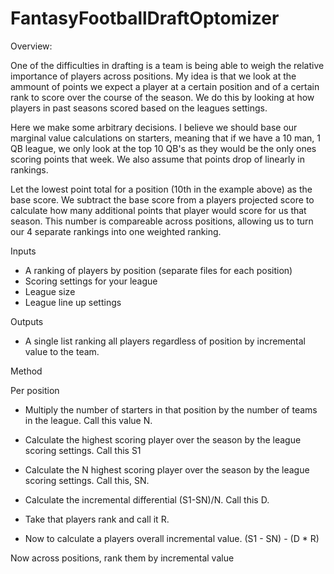 # FantasyFootballDraftOptomizer

Overview:

One of the difficulties in drafting is a team is being able to weigh the relative importance of players across positions. My idea is that we look at the ammount of points we expect a player at a certain position and of a certain rank to score over the course of the season. We do this by looking at how players in past seasons scored based on the leagues settings. 

Here we make some arbitrary decisions. I believe we should base our marginal value calculations on starters, meaning that if we have a 10 man, 1 QB league, we only look at the top 10 QB's as they would be the only ones scoring points that week. We also assume that points drop of linearly in rankings. 

Let the lowest point total for a position (10th in the example above) as the base score. We subtract the base score from a players projected score to calculate how many additional points that player would score for us that season. This number is compareable across positions, allowing us to turn our 4 separate rankings into one weighted ranking.  

Inputs

- A ranking of players by position (separate files for each position)
- Scoring settings for your league
- League size
- League line up settings

Outputs

- A single list ranking all players regardless of position by incremental value to the team. 

Method

Per position

- Multiply the number of starters in that position by the number of teams in the league. Call this value N.

- Calculate the highest scoring player over the season by the league scoring settings. Call this S1

- Calculate the N highest scoring player over the season by the league scoring settings. Call this, SN. 

- Calculate the incremental differential (S1-SN)/N. Call this D. 

- Take that players rank and call it R. 

- Now to calculate a players overall incremental value. (S1 - SN) - (D * R)

Now across positions, rank them by incremental value
